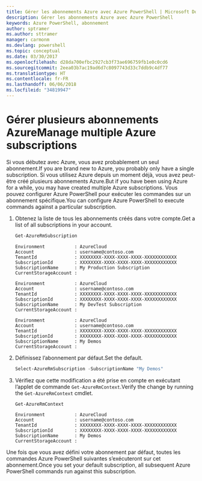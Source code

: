 ```yaml
---
title: Gérer les abonnements Azure avec Azure PowerShell | Microsoft Docs
description: Gérer les abonnements Azure avec Azure PowerShell
keywords: Azure PowerShell, abonnement
author: sptramer
ms.author: sttramer
manager: carmonm
ms.devlang: powershell
ms.topic: conceptual
ms.date: 03/30/2017
ms.openlocfilehash: d28da700efbc2927cb3f73ae696759fb1e0c0cd6
ms.sourcegitcommit: 2eea03b7ac19ad6d7c8097743d33c7ddb9c4df77
ms.translationtype: HT
ms.contentlocale: fr-FR
ms.lasthandoff: 06/06/2018
ms.locfileid: "34819947"
---
```

# <a name="manage-multiple-azure-subscriptions"></a><span data-ttu-id="26317-104">Gérer plusieurs abonnements Azure</span><span class="sxs-lookup"><span data-stu-id="26317-104">Manage multiple Azure subscriptions</span></span>

<span data-ttu-id="26317-105">Si vous débutez avec Azure, vous avez probablement un seul abonnement.</span><span class="sxs-lookup"><span data-stu-id="26317-105">If you are brand new to Azure, you probably only have a single subscription.</span></span> <span data-ttu-id="26317-106">Si vous utilisez Azure depuis un moment déjà, vous avez peut-être créé plusieurs abonnements Azure.</span><span class="sxs-lookup"><span data-stu-id="26317-106">But if you have been using Azure for a while, you may have created multiple Azure subscriptions.</span></span> <span data-ttu-id="26317-107">Vous pouvez configurer Azure PowerShell pour exécuter les commandes sur un abonnement spécifique.</span><span class="sxs-lookup"><span data-stu-id="26317-107">You can configure Azure PowerShell to execute commands against a particular subscription.</span></span>

1. <span data-ttu-id="26317-108">Obtenez la liste de tous les abonnements créés dans votre compte.</span><span class="sxs-lookup"><span data-stu-id="26317-108">Get a list of all subscriptions in your account.</span></span>

    ```powershell
    Get-AzureRmSubscription
    ```

    ```
    Environment           : AzureCloud
    Account               : username@contoso.com
    TenantId              : XXXXXXXX-XXXX-XXXX-XXXX-XXXXXXXXXXXX
    SubscriptionId        : XXXXXXXX-XXXX-XXXX-XXXX-XXXXXXXXXXXX
    SubscriptionName      : My Production Subscription
    CurrentStorageAccount :

    Environment           : AzureCloud
    Account               : username@contoso.com
    TenantId              : XXXXXXXX-XXXX-XXXX-XXXX-XXXXXXXXXXXX
    SubscriptionId        : XXXXXXXX-XXXX-XXXX-XXXX-XXXXXXXXXXXX
    SubscriptionName      : My DevTest Subscription
    CurrentStorageAccount :

    Environment           : AzureCloud
    Account               : username@contoso.com
    TenantId              : XXXXXXXX-XXXX-XXXX-XXXX-XXXXXXXXXXXX
    SubscriptionId        : XXXXXXXX-XXXX-XXXX-XXXX-XXXXXXXXXXXX
    SubscriptionName      : My Demos
    CurrentStorageAccount :
    ```

2. <span data-ttu-id="26317-109">Définissez l’abonnement par défaut.</span><span class="sxs-lookup"><span data-stu-id="26317-109">Set the default.</span></span>

    ```powershell
    Select-AzureRmSubscription -SubscriptionName "My Demos"
    ```

3. <span data-ttu-id="26317-110">Vérifiez que cette modification a été prise en compte en exécutant l’applet de commande `Get-AzureRmContext`.</span><span class="sxs-lookup"><span data-stu-id="26317-110">Verify the change by running the `Get-AzureRmContext` cmdlet.</span></span>

    ```powershell
    Get-AzureRmContext
    ```

    ```
    Environment           : AzureCloud
    Account               : username@contoso.com
    TenantId              : XXXXXXXX-XXXX-XXXX-XXXX-XXXXXXXXXXXX
    SubscriptionId        : XXXXXXXX-XXXX-XXXX-XXXX-XXXXXXXXXXXX
    SubscriptionName      : My Demos
    CurrentStorageAccount :
    ```

<span data-ttu-id="26317-111">Une fois que vous avez défini votre abonnement par défaut, toutes les commandes Azure PowerShell suivantes s’exécuteront sur cet abonnement.</span><span class="sxs-lookup"><span data-stu-id="26317-111">Once you set your default subscription, all subsequent Azure PowerShell commands run against this subscription.</span></span>
